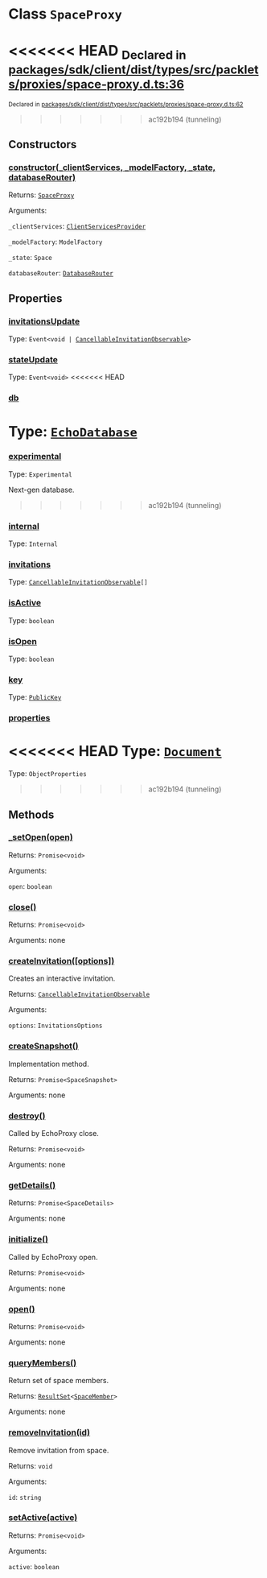 # Class `SpaceProxy`
<<<<<<< HEAD
<sub>Declared in [packages/sdk/client/dist/types/src/packlets/proxies/space-proxy.d.ts:36]()</sub>
=======
<sub>Declared in [packages/sdk/client/dist/types/src/packlets/proxies/space-proxy.d.ts:62]()</sub>
>>>>>>> ac192b194 (tunneling)




## Constructors
### [constructor(_clientServices, _modelFactory, _state, databaseRouter)]()


Returns: <code>[SpaceProxy](/api/@dxos/react-client/classes/SpaceProxy)</code>

Arguments: 

`_clientServices`: <code>[ClientServicesProvider](/api/@dxos/react-client/interfaces/ClientServicesProvider)</code>

`_modelFactory`: <code>ModelFactory</code>

`_state`: <code>Space</code>

`databaseRouter`: <code>[DatabaseRouter](/api/@dxos/react-client/classes/DatabaseRouter)</code>

## Properties
### [invitationsUpdate]()
Type: <code>Event&lt;void | [CancellableInvitationObservable](/api/@dxos/react-client/interfaces/CancellableInvitationObservable)&gt;</code>
### [stateUpdate]()
Type: <code>Event&lt;void&gt;</code>
<<<<<<< HEAD
### [db]()
Type: <code>[EchoDatabase](/api/@dxos/react-client/classes/EchoDatabase)</code>
=======
### [experimental]()
Type: <code>Experimental</code>

Next-gen database.
>>>>>>> ac192b194 (tunneling)
### [internal]()
Type: <code>Internal</code>
### [invitations]()
Type: <code>[CancellableInvitationObservable](/api/@dxos/react-client/interfaces/CancellableInvitationObservable)[]</code>
### [isActive]()
Type: <code>boolean</code>
### [isOpen]()
Type: <code>boolean</code>
### [key]()
Type: <code>[PublicKey](/api/@dxos/react-client/classes/PublicKey)</code>
### [properties]()
<<<<<<< HEAD
Type: <code>[Document](/api/@dxos/react-client/classes/Document)</code>
=======
Type: <code>ObjectProperties</code>
>>>>>>> ac192b194 (tunneling)

## Methods
### [_setOpen(open)]()


Returns: <code>Promise&lt;void&gt;</code>

Arguments: 

`open`: <code>boolean</code>
### [close()]()


Returns: <code>Promise&lt;void&gt;</code>

Arguments: none
### [createInvitation(\[options\])]()


Creates an interactive invitation.

Returns: <code>[CancellableInvitationObservable](/api/@dxos/react-client/interfaces/CancellableInvitationObservable)</code>

Arguments: 

`options`: <code>InvitationsOptions</code>
### [createSnapshot()]()


Implementation method.

Returns: <code>Promise&lt;SpaceSnapshot&gt;</code>

Arguments: none
### [destroy()]()


Called by EchoProxy close.

Returns: <code>Promise&lt;void&gt;</code>

Arguments: none
### [getDetails()]()


Returns: <code>Promise&lt;SpaceDetails&gt;</code>

Arguments: none
### [initialize()]()


Called by EchoProxy open.

Returns: <code>Promise&lt;void&gt;</code>

Arguments: none
### [open()]()


Returns: <code>Promise&lt;void&gt;</code>

Arguments: none
### [queryMembers()]()


Return set of space members.

Returns: <code>[ResultSet](/api/@dxos/react-client/classes/ResultSet)&lt;[SpaceMember](/api/@dxos/react-client/interfaces/SpaceMember)&gt;</code>

Arguments: none
### [removeInvitation(id)]()


Remove invitation from space.

Returns: <code>void</code>

Arguments: 

`id`: <code>string</code>
### [setActive(active)]()


Returns: <code>Promise&lt;void&gt;</code>

Arguments: 

`active`: <code>boolean</code>